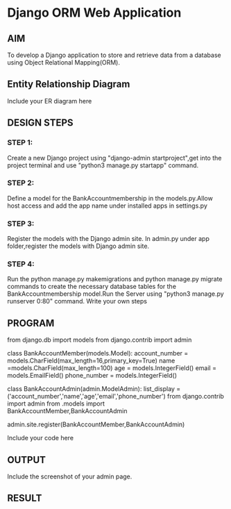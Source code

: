 # Django ORM Web Application

## AIM
To develop a Django application to store and retrieve data from a database using Object Relational Mapping(ORM).

## Entity Relationship Diagram

Include your ER diagram here

## DESIGN STEPS

### STEP 1:
Create a new Django project using "django-admin startproject",get into the project terminal and use "python3 manage.py startapp" command.

### STEP 2:
Define a model for the BankAccountmembership in the models.py.Allow host access and add the app name under installed apps in settings.py

### STEP 3:
Register the models with the Django admin site. In admin.py under app folder,register the models with Django admin site.
### STEP 4:
Run the python manage.py makemigrations and python manage.py migrate commands to create the necessary database tables for the BankAccountmembership model.Run the Server using "python3 manage.py runserver 0:80" command.
Write your own steps

## PROGRAM
from django.db import models
from django.contrib import admin

class BankAccountMember(models.Model):
    account_number = models.CharField(max_length=16,primary_key=True)
    name =models.CharField(max_length=100)
    age = models.IntegerField()
    email = models.EmailField()
    phone_number = models.IntegerField()

class BankAccountAdmin(admin.ModelAdmin):
    list_display = ('account_number','name','age','email','phone_number')
    from django.contrib import admin
from .models import BankAccountMember,BankAccountAdmin

admin.site.register(BankAccountMember,BankAccountAdmin)

Include your code here

## OUTPUT

Include the screenshot of your admin page.


## RESULT
